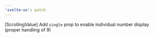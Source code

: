 ```yaml
---
'svelte-ux': patch
---
```


[ScrollingValue] Add `single` prop to enable individual number display (proper handling of 9)
